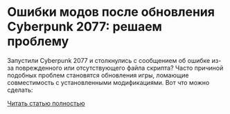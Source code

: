 # Ошибки модов после обновления Cyberpunk 2077: решаем проблему



Запустили Cyberpunk 2077 и столкнулись с сообщением об ошибке из-за поврежденного или отсутствующего файла скрипта? Часто причиной подобных проблем становятся обновления игры, ломающие совместимость с установленными модификациями. Вот что можно сделать:

[Читать статью полностью](https://xyberbara.com/gaming/oshibki-modov-posle-obnovleniya-cyberpunk-2077/)

